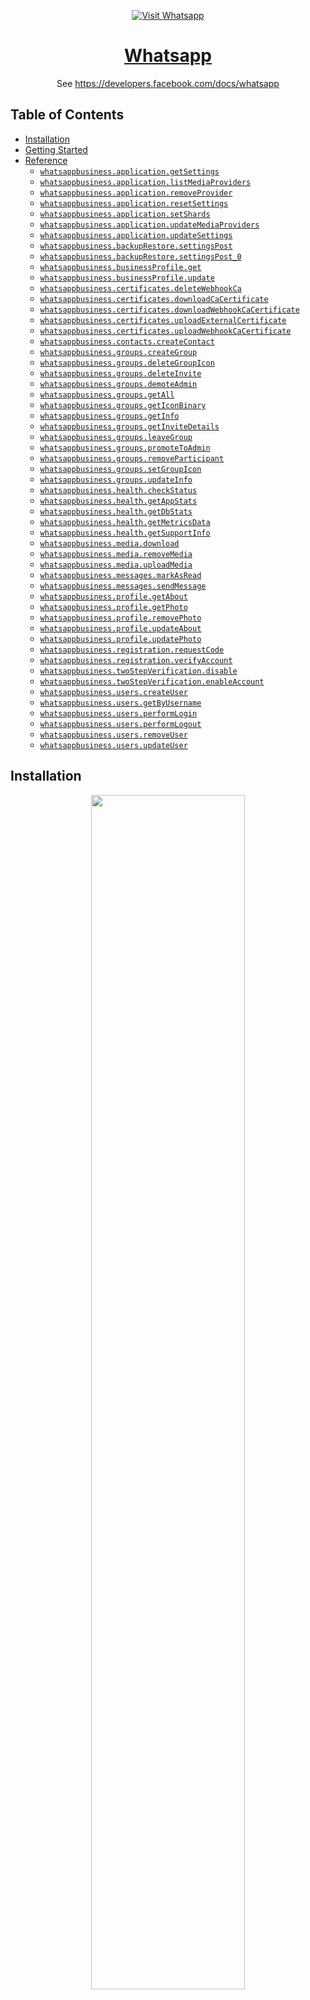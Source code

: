 <div align="center">

[![Visit Whatsapp](./header.png)](https://developers.facebook.com&#x2F;docs&#x2F;whatsapp)

# [Whatsapp](https://developers.facebook.com&#x2F;docs&#x2F;whatsapp)<a id="whatsapp"></a>

See https://developers.facebook.com/docs/whatsapp

</div>

## Table of Contents<a id="table-of-contents"></a>

<!-- toc -->

- [Installation](#installation)
- [Getting Started](#getting-started)
- [Reference](#reference)
  * [`whatsappbusiness.application.getSettings`](#whatsappbusinessapplicationgetsettings)
  * [`whatsappbusiness.application.listMediaProviders`](#whatsappbusinessapplicationlistmediaproviders)
  * [`whatsappbusiness.application.removeProvider`](#whatsappbusinessapplicationremoveprovider)
  * [`whatsappbusiness.application.resetSettings`](#whatsappbusinessapplicationresetsettings)
  * [`whatsappbusiness.application.setShards`](#whatsappbusinessapplicationsetshards)
  * [`whatsappbusiness.application.updateMediaProviders`](#whatsappbusinessapplicationupdatemediaproviders)
  * [`whatsappbusiness.application.updateSettings`](#whatsappbusinessapplicationupdatesettings)
  * [`whatsappbusiness.backupRestore.settingsPost`](#whatsappbusinessbackuprestoresettingspost)
  * [`whatsappbusiness.backupRestore.settingsPost_0`](#whatsappbusinessbackuprestoresettingspost_0)
  * [`whatsappbusiness.businessProfile.get`](#whatsappbusinessbusinessprofileget)
  * [`whatsappbusiness.businessProfile.update`](#whatsappbusinessbusinessprofileupdate)
  * [`whatsappbusiness.certificates.deleteWebhookCa`](#whatsappbusinesscertificatesdeletewebhookca)
  * [`whatsappbusiness.certificates.downloadCaCertificate`](#whatsappbusinesscertificatesdownloadcacertificate)
  * [`whatsappbusiness.certificates.downloadWebhookCaCertificate`](#whatsappbusinesscertificatesdownloadwebhookcacertificate)
  * [`whatsappbusiness.certificates.uploadExternalCertificate`](#whatsappbusinesscertificatesuploadexternalcertificate)
  * [`whatsappbusiness.certificates.uploadWebhookCaCertificate`](#whatsappbusinesscertificatesuploadwebhookcacertificate)
  * [`whatsappbusiness.contacts.createContact`](#whatsappbusinesscontactscreatecontact)
  * [`whatsappbusiness.groups.createGroup`](#whatsappbusinessgroupscreategroup)
  * [`whatsappbusiness.groups.deleteGroupIcon`](#whatsappbusinessgroupsdeletegroupicon)
  * [`whatsappbusiness.groups.deleteInvite`](#whatsappbusinessgroupsdeleteinvite)
  * [`whatsappbusiness.groups.demoteAdmin`](#whatsappbusinessgroupsdemoteadmin)
  * [`whatsappbusiness.groups.getAll`](#whatsappbusinessgroupsgetall)
  * [`whatsappbusiness.groups.getIconBinary`](#whatsappbusinessgroupsgeticonbinary)
  * [`whatsappbusiness.groups.getInfo`](#whatsappbusinessgroupsgetinfo)
  * [`whatsappbusiness.groups.getInviteDetails`](#whatsappbusinessgroupsgetinvitedetails)
  * [`whatsappbusiness.groups.leaveGroup`](#whatsappbusinessgroupsleavegroup)
  * [`whatsappbusiness.groups.promoteToAdmin`](#whatsappbusinessgroupspromotetoadmin)
  * [`whatsappbusiness.groups.removeParticipant`](#whatsappbusinessgroupsremoveparticipant)
  * [`whatsappbusiness.groups.setGroupIcon`](#whatsappbusinessgroupssetgroupicon)
  * [`whatsappbusiness.groups.updateInfo`](#whatsappbusinessgroupsupdateinfo)
  * [`whatsappbusiness.health.checkStatus`](#whatsappbusinesshealthcheckstatus)
  * [`whatsappbusiness.health.getAppStats`](#whatsappbusinesshealthgetappstats)
  * [`whatsappbusiness.health.getDbStats`](#whatsappbusinesshealthgetdbstats)
  * [`whatsappbusiness.health.getMetricsData`](#whatsappbusinesshealthgetmetricsdata)
  * [`whatsappbusiness.health.getSupportInfo`](#whatsappbusinesshealthgetsupportinfo)
  * [`whatsappbusiness.media.download`](#whatsappbusinessmediadownload)
  * [`whatsappbusiness.media.removeMedia`](#whatsappbusinessmediaremovemedia)
  * [`whatsappbusiness.media.uploadMedia`](#whatsappbusinessmediauploadmedia)
  * [`whatsappbusiness.messages.markAsRead`](#whatsappbusinessmessagesmarkasread)
  * [`whatsappbusiness.messages.sendMessage`](#whatsappbusinessmessagessendmessage)
  * [`whatsappbusiness.profile.getAbout`](#whatsappbusinessprofilegetabout)
  * [`whatsappbusiness.profile.getPhoto`](#whatsappbusinessprofilegetphoto)
  * [`whatsappbusiness.profile.removePhoto`](#whatsappbusinessprofileremovephoto)
  * [`whatsappbusiness.profile.updateAbout`](#whatsappbusinessprofileupdateabout)
  * [`whatsappbusiness.profile.updatePhoto`](#whatsappbusinessprofileupdatephoto)
  * [`whatsappbusiness.registration.requestCode`](#whatsappbusinessregistrationrequestcode)
  * [`whatsappbusiness.registration.verifyAccount`](#whatsappbusinessregistrationverifyaccount)
  * [`whatsappbusiness.twoStepVerification.disable`](#whatsappbusinesstwostepverificationdisable)
  * [`whatsappbusiness.twoStepVerification.enableAccount`](#whatsappbusinesstwostepverificationenableaccount)
  * [`whatsappbusiness.users.createUser`](#whatsappbusinessuserscreateuser)
  * [`whatsappbusiness.users.getByUsername`](#whatsappbusinessusersgetbyusername)
  * [`whatsappbusiness.users.performLogin`](#whatsappbusinessusersperformlogin)
  * [`whatsappbusiness.users.performLogout`](#whatsappbusinessusersperformlogout)
  * [`whatsappbusiness.users.removeUser`](#whatsappbusinessusersremoveuser)
  * [`whatsappbusiness.users.updateUser`](#whatsappbusinessusersupdateuser)

<!-- tocstop -->

## Installation<a id="installation"></a>
<div align="center">
  <a href="https://konfigthis.com/sdk-sign-up?company=WhatsApp&serviceName=Business&language=TypeScript">
    <img src="https://raw.githubusercontent.com/konfig-dev/brand-assets/HEAD/cta-images/typescript-cta.png" width="70%">
  </a>
</div>

## Getting Started<a id="getting-started"></a>

```typescript
import { WhatsAppBusiness } from "whats-app-business-typescript-sdk";

const whatsappbusiness = new WhatsAppBusiness({
  // Defining the base path is optional and defaults to http://whatsapp.local
  // basePath: "http://whatsapp.local",
  accessToken: "ACCESS_TOKEN",
});

const getSettingsResponse = await whatsappbusiness.application.getSettings();

console.log(getSettingsResponse);
```

## Reference<a id="reference"></a>


### `whatsappbusiness.application.getSettings`<a id="whatsappbusinessapplicationgetsettings"></a>

Get-Application-Settings

#### 🛠️ Usage<a id="🛠️-usage"></a>

```typescript
const getSettingsResponse = await whatsappbusiness.application.getSettings();
```

#### 🔄 Return<a id="🔄-return"></a>

[ApplicationSettings](./models/application-settings.ts)

#### 🌐 Endpoint<a id="🌐-endpoint"></a>

`/settings/application` `GET`

[🔙 **Back to Table of Contents**](#table-of-contents)

---


### `whatsappbusiness.application.listMediaProviders`<a id="whatsappbusinessapplicationlistmediaproviders"></a>

Get-Media-Providers

#### 🛠️ Usage<a id="🛠️-usage"></a>

```typescript
const listMediaProvidersResponse =
  await whatsappbusiness.application.listMediaProviders();
```

#### 🔄 Return<a id="🔄-return"></a>

[GetMediaProvidersResponse](./models/get-media-providers-response.ts)

#### 🌐 Endpoint<a id="🌐-endpoint"></a>

`/settings/application/media/providers` `GET`

[🔙 **Back to Table of Contents**](#table-of-contents)

---


### `whatsappbusiness.application.removeProvider`<a id="whatsappbusinessapplicationremoveprovider"></a>

Delete-Media-Providers

#### 🛠️ Usage<a id="🛠️-usage"></a>

```typescript
const removeProviderResponse =
  await whatsappbusiness.application.removeProvider({
    providerName: "providerName_example",
  });
```

#### ⚙️ Parameters<a id="⚙️-parameters"></a>

##### providerName: `string`<a id="providername-string"></a>

Provider Name

#### 🌐 Endpoint<a id="🌐-endpoint"></a>

`/settings/application/media/providers/{ProviderName}` `DELETE`

[🔙 **Back to Table of Contents**](#table-of-contents)

---


### `whatsappbusiness.application.resetSettings`<a id="whatsappbusinessapplicationresetsettings"></a>

Reset-Application-Settings

#### 🛠️ Usage<a id="🛠️-usage"></a>

```typescript
const resetSettingsResponse =
  await whatsappbusiness.application.resetSettings();
```

#### 🌐 Endpoint<a id="🌐-endpoint"></a>

`/settings/application` `DELETE`

[🔙 **Back to Table of Contents**](#table-of-contents)

---


### `whatsappbusiness.application.setShards`<a id="whatsappbusinessapplicationsetshards"></a>

Set-Shards

#### 🛠️ Usage<a id="🛠️-usage"></a>

```typescript
const setShardsResponse = await whatsappbusiness.application.setShards({
  cc: "<Country Code>",
  phone_number: "<Phone Number>",
  pin: "<Two-Step PIN>",
  shards: 32,
});
```

#### ⚙️ Parameters<a id="⚙️-parameters"></a>

##### cc: `string`<a id="cc-string"></a>

##### phone_number: `string`<a id="phone_number-string"></a>

##### pin: `string`<a id="pin-string"></a>

##### shards: `number`<a id="shards-number"></a>

#### 🌐 Endpoint<a id="🌐-endpoint"></a>

`/account/shards` `POST`

[🔙 **Back to Table of Contents**](#table-of-contents)

---


### `whatsappbusiness.application.updateMediaProviders`<a id="whatsappbusinessapplicationupdatemediaproviders"></a>

Update-Media-Providers

#### 🛠️ Usage<a id="🛠️-usage"></a>

```typescript
const updateMediaProvidersResponse =
  await whatsappbusiness.application.updateMediaProviders([
    {
      config: { bearer: "<Bearer Auth Token>" },
      name: "<Provider Name>",
      type: "www",
    },
  ]);
```

#### ⚙️ Request Body<a id="⚙️-request-body"></a>

[`MediaProvider`](./models/media-provider.ts)[]



#### 🌐 Endpoint<a id="🌐-endpoint"></a>

`/settings/application/media/providers` `POST`

[🔙 **Back to Table of Contents**](#table-of-contents)

---


### `whatsappbusiness.application.updateSettings`<a id="whatsappbusinessapplicationupdatesettings"></a>

If a field is not present in the request, no change is made to that setting. For example, if on_call_pager is not sent with the request, the existing configuration for on_call_pager is unchanged.

#### 🛠️ Usage<a id="🛠️-usage"></a>

```typescript
const updateSettingsResponse =
  await whatsappbusiness.application.updateSettings({
    callback_backoff_delay_ms: "3000",
    callback_persist: true,
    heartbeat_interval: 5,
    max_callback_backoff_delay_ms: "900000",
    on_call_pager: "<WA_ID of valid WhatsApp contact>",
    pass_through: true,
    sent_status: false,
    unhealthy_interval: 30,
  });
```

#### ⚙️ Parameters<a id="⚙️-parameters"></a>

##### callback_backoff_delay_ms: `string`<a id="callback_backoff_delay_ms-string"></a>

Backoff delay for a failed callback in milliseconds This setting is used to configure the amount of time the backoff delays before retrying a failed callback. The backoff delay increases linearly by this value each time a callback fails to get a HTTPS 200 OK response. The backoff delay is capped by the max_callback_backoff_delay_ms setting.

##### callback_persist: `boolean`<a id="callback_persist-boolean"></a>

Stores callbacks on disk until they are successfully acknowledged by the Webhook or not. Restart required.

##### heartbeat_interval: `number`<a id="heartbeat_interval-number"></a>

Multiconnect: Interval of the Master node monitoring of Coreapp nodes in seconds

##### max_callback_backoff_delay_ms: `string`<a id="max_callback_backoff_delay_ms-string"></a>

Maximum delay for a failed callback in milliseconds

##### media: [`Media`](./models/media.ts)<a id="media-mediamodelsmediats"></a>

##### on_call_pager: `string`<a id="on_call_pager-string"></a>

Set to valid WhatsApp Group with users who wish to see alerts for critical errors and messages.

##### pass_through: `boolean`<a id="pass_through-boolean"></a>

When true, removes messages from the local database after they are delivered to or read by the recipient. When false, saves all messages on local storage until they are explicitly deleted. When messages are sent, they are stored in a local database. This database is used as the application\\\'s history. Since the business keeps its own history, you can specify whether you want message pass_through or not. Restart required.

##### sent_status: `boolean`<a id="sent_status-boolean"></a>

Receive a notification that a message is sent to server. When true, you will receive a message indicating that a message has been sent. If false (default), you will not receive notification.

##### unhealthy_interval: `number`<a id="unhealthy_interval-number"></a>

Multiconnect: Maximum amount of seconds a Master node waits for a Coreapp node to respond to a heartbeat before considering it unhealthy and starting the failover process.

##### webhooks: [`Webhooks`](./models/webhooks.ts)<a id="webhooks-webhooksmodelswebhooksts"></a>

#### 🔄 Return<a id="🔄-return"></a>

[Response](./models/response.ts)

#### 🌐 Endpoint<a id="🌐-endpoint"></a>

`/settings/application` `PATCH`

[🔙 **Back to Table of Contents**](#table-of-contents)

---


### `whatsappbusiness.backupRestore.settingsPost`<a id="whatsappbusinessbackuprestoresettingspost"></a>

Backup-Settings

#### 🛠️ Usage<a id="🛠️-usage"></a>

```typescript
const settingsPostResponse = await whatsappbusiness.backupRestore.settingsPost({
  password: "<Password for Backup>",
});
```

#### ⚙️ Parameters<a id="⚙️-parameters"></a>

##### password: `string`<a id="password-string"></a>

Used to encrypt backup data for security

#### 🔄 Return<a id="🔄-return"></a>

[BackupSettingsResponse](./models/backup-settings-response.ts)

#### 🌐 Endpoint<a id="🌐-endpoint"></a>

`/settings/backup` `POST`

[🔙 **Back to Table of Contents**](#table-of-contents)

---


### `whatsappbusiness.backupRestore.settingsPost_0`<a id="whatsappbusinessbackuprestoresettingspost_0"></a>

Restore-Settings

#### 🛠️ Usage<a id="🛠️-usage"></a>

```typescript
const settingsPost_0Response =
  await whatsappbusiness.backupRestore.settingsPost_0({
    data: "<Data to Restore, from Backup API>",
    password: "<Password for Backup>",
  });
```

#### ⚙️ Parameters<a id="⚙️-parameters"></a>

##### data: `string`<a id="data-string"></a>

The data that was returned by the /v1/settings/backup API call

##### password: `string`<a id="password-string"></a>

The password you used in the /v1/settings/backup API call to encrypt the backup data

#### 🌐 Endpoint<a id="🌐-endpoint"></a>

`/settings/restore` `POST`

[🔙 **Back to Table of Contents**](#table-of-contents)

---


### `whatsappbusiness.businessProfile.get`<a id="whatsappbusinessbusinessprofileget"></a>

Get-Business-Profile

#### 🛠️ Usage<a id="🛠️-usage"></a>

```typescript
const getResponse = await whatsappbusiness.businessProfile.get();
```

#### 🔄 Return<a id="🔄-return"></a>

[GetBusinessProfileResponse](./models/get-business-profile-response.ts)

#### 🌐 Endpoint<a id="🌐-endpoint"></a>

`/settings/business/profile` `GET`

[🔙 **Back to Table of Contents**](#table-of-contents)

---


### `whatsappbusiness.businessProfile.update`<a id="whatsappbusinessbusinessprofileupdate"></a>

Update-Business-Profile

#### 🛠️ Usage<a id="🛠️-usage"></a>

```typescript
const updateResponse = await whatsappbusiness.businessProfile.update({
  description: "<Business Profile Description>",
  address: "<Business Profile Address>",
  email: "<Business Profile Email>",
  vertical: "<Business Profile Vertical>",
  websites: ["websites_example"],
});
```

#### ⚙️ Parameters<a id="⚙️-parameters"></a>

##### description: `string`<a id="description-string"></a>

Description of the business Maximum of 256 characters

##### address: `string`<a id="address-string"></a>

Address of the business Maximum of 256 characters

##### email: `string`<a id="email-string"></a>

Email address to contact the business Maximum of 128 characters

##### vertical: `string`<a id="vertical-string"></a>

Industry of the business Maximum of 128 characters

##### websites: `string`[]<a id="websites-string"></a>

URLs associated with business (e.g., website, Facebook page, Instagram) Maximum of 2 websites with a maximum of 256 characters each

#### 🌐 Endpoint<a id="🌐-endpoint"></a>

`/settings/business/profile` `POST`

[🔙 **Back to Table of Contents**](#table-of-contents)

---


### `whatsappbusiness.certificates.deleteWebhookCa`<a id="whatsappbusinesscertificatesdeletewebhookca"></a>

Delete Webhook CA Certificate

#### 🛠️ Usage<a id="🛠️-usage"></a>

```typescript
const deleteWebhookCaResponse =
  await whatsappbusiness.certificates.deleteWebhookCa();
```

#### 🌐 Endpoint<a id="🌐-endpoint"></a>

`/certificates/webhooks/ca` `DELETE`

[🔙 **Back to Table of Contents**](#table-of-contents)

---


### `whatsappbusiness.certificates.downloadCaCertificate`<a id="whatsappbusinesscertificatesdownloadcacertificate"></a>

Download-CA-Certificate

#### 🛠️ Usage<a id="🛠️-usage"></a>

```typescript
const downloadCaCertificateResponse =
  await whatsappbusiness.certificates.downloadCaCertificate();
```

#### 🌐 Endpoint<a id="🌐-endpoint"></a>

`/certificates/external/ca` `GET`

[🔙 **Back to Table of Contents**](#table-of-contents)

---


### `whatsappbusiness.certificates.downloadWebhookCaCertificate`<a id="whatsappbusinesscertificatesdownloadwebhookcacertificate"></a>

Download Webhook CA Certificate

#### 🛠️ Usage<a id="🛠️-usage"></a>

```typescript
const downloadWebhookCaCertificateResponse =
  await whatsappbusiness.certificates.downloadWebhookCaCertificate();
```

#### 🌐 Endpoint<a id="🌐-endpoint"></a>

`/certificates/webhooks/ca` `GET`

[🔙 **Back to Table of Contents**](#table-of-contents)

---


### `whatsappbusiness.certificates.uploadExternalCertificate`<a id="whatsappbusinesscertificatesuploadexternalcertificate"></a>

Upload-Certificate

#### 🛠️ Usage<a id="🛠️-usage"></a>

```typescript
const uploadExternalCertificateResponse =
  await whatsappbusiness.certificates.uploadExternalCertificate();
```

#### 🌐 Endpoint<a id="🌐-endpoint"></a>

`/certificates/external` `POST`

[🔙 **Back to Table of Contents**](#table-of-contents)

---


### `whatsappbusiness.certificates.uploadWebhookCaCertificate`<a id="whatsappbusinesscertificatesuploadwebhookcacertificate"></a>

Upload Webhook CA Certificate

#### 🛠️ Usage<a id="🛠️-usage"></a>

```typescript
const uploadWebhookCaCertificateResponse =
  await whatsappbusiness.certificates.uploadWebhookCaCertificate();
```

#### 🌐 Endpoint<a id="🌐-endpoint"></a>

`/certificates/webhooks/ca` `POST`

[🔙 **Back to Table of Contents**](#table-of-contents)

---


### `whatsappbusiness.contacts.createContact`<a id="whatsappbusinesscontactscreatecontact"></a>

Check-Contact

#### 🛠️ Usage<a id="🛠️-usage"></a>

```typescript
const createContactResponse = await whatsappbusiness.contacts.createContact({
  blocking: "no_wait",
  contacts: ["contacts_example"],
});
```

#### ⚙️ Parameters<a id="⚙️-parameters"></a>

##### contacts: `string`[]<a id="contacts-string"></a>

Array of contact phone numbers. The numbers can be in any standard telephone number format.

##### blocking: `string`<a id="blocking-string"></a>

Blocking determines whether the request should wait for the processing to complete (synchronous) or not (asynchronous).

#### 🔄 Return<a id="🔄-return"></a>

[CheckContactResponse](./models/check-contact-response.ts)

#### 🌐 Endpoint<a id="🌐-endpoint"></a>

`/contacts` `POST`

[🔙 **Back to Table of Contents**](#table-of-contents)

---


### `whatsappbusiness.groups.createGroup`<a id="whatsappbusinessgroupscreategroup"></a>

Create-Group

#### 🛠️ Usage<a id="🛠️-usage"></a>

```typescript
const createGroupResponse = await whatsappbusiness.groups.createGroup({
  subject: "<Group Subject>",
});
```

#### ⚙️ Parameters<a id="⚙️-parameters"></a>

##### subject: `string`<a id="subject-string"></a>

#### 🔄 Return<a id="🔄-return"></a>

[GroupsResponse](./models/groups-response.ts)

#### 🌐 Endpoint<a id="🌐-endpoint"></a>

`/groups` `POST`

[🔙 **Back to Table of Contents**](#table-of-contents)

---


### `whatsappbusiness.groups.deleteGroupIcon`<a id="whatsappbusinessgroupsdeletegroupicon"></a>

Delete-Group-Icon

#### 🛠️ Usage<a id="🛠️-usage"></a>

```typescript
const deleteGroupIconResponse = await whatsappbusiness.groups.deleteGroupIcon({
  groupId: "groupId_example",
  File: fs.readFileSync("/path/to/file"),
});
```

#### ⚙️ Parameters<a id="⚙️-parameters"></a>

##### groupId: `string`<a id="groupid-string"></a>



##### file: `Uint8Array | File | buffer.File`<a id="file-uint8array--file--bufferfile"></a>

#### 🌐 Endpoint<a id="🌐-endpoint"></a>

`/groups/{GroupId}/icon` `DELETE`

[🔙 **Back to Table of Contents**](#table-of-contents)

---


### `whatsappbusiness.groups.deleteInvite`<a id="whatsappbusinessgroupsdeleteinvite"></a>

Delete-Group-Invite

#### 🛠️ Usage<a id="🛠️-usage"></a>

```typescript
const deleteInviteResponse = await whatsappbusiness.groups.deleteInvite({
  groupId: "groupId_example",
});
```

#### ⚙️ Parameters<a id="⚙️-parameters"></a>

##### groupId: `string`<a id="groupid-string"></a>



#### 🌐 Endpoint<a id="🌐-endpoint"></a>

`/groups/{GroupId}/invite` `DELETE`

[🔙 **Back to Table of Contents**](#table-of-contents)

---


### `whatsappbusiness.groups.demoteAdmin`<a id="whatsappbusinessgroupsdemoteadmin"></a>

Demote-Group-Admin

#### 🛠️ Usage<a id="🛠️-usage"></a>

```typescript
const demoteAdminResponse = await whatsappbusiness.groups.demoteAdmin({
  groupId: "groupId_example",
  wa_ids: ["wa_ids_example"],
});
```

#### ⚙️ Parameters<a id="⚙️-parameters"></a>

##### wa_ids: `string`[]<a id="wa_ids-string"></a>

The WhatsApp IDs of the people to be added or removed as group admins

##### groupId: `string`<a id="groupid-string"></a>



#### 🌐 Endpoint<a id="🌐-endpoint"></a>

`/groups/{GroupId}/admins` `DELETE`

[🔙 **Back to Table of Contents**](#table-of-contents)

---


### `whatsappbusiness.groups.getAll`<a id="whatsappbusinessgroupsgetall"></a>

Get-All-Groups

#### 🛠️ Usage<a id="🛠️-usage"></a>

```typescript
const getAllResponse = await whatsappbusiness.groups.getAll();
```

#### 🔄 Return<a id="🔄-return"></a>

[GroupsResponse](./models/groups-response.ts)

#### 🌐 Endpoint<a id="🌐-endpoint"></a>

`/groups` `GET`

[🔙 **Back to Table of Contents**](#table-of-contents)

---


### `whatsappbusiness.groups.getIconBinary`<a id="whatsappbusinessgroupsgeticonbinary"></a>

Get-Group-Icon-Binary

#### 🛠️ Usage<a id="🛠️-usage"></a>

```typescript
const getIconBinaryResponse = await whatsappbusiness.groups.getIconBinary({
  groupId: "groupId_example",
});
```

#### ⚙️ Parameters<a id="⚙️-parameters"></a>

##### groupId: `string`<a id="groupid-string"></a>



#### 🌐 Endpoint<a id="🌐-endpoint"></a>

`/groups/{GroupId}/icon` `GET`

[🔙 **Back to Table of Contents**](#table-of-contents)

---


### `whatsappbusiness.groups.getInfo`<a id="whatsappbusinessgroupsgetinfo"></a>

Get-Group-Info

#### 🛠️ Usage<a id="🛠️-usage"></a>

```typescript
const getInfoResponse = await whatsappbusiness.groups.getInfo({
  groupId: "groupId_example",
});
```

#### ⚙️ Parameters<a id="⚙️-parameters"></a>

##### groupId: `string`<a id="groupid-string"></a>



#### 🔄 Return<a id="🔄-return"></a>

[GroupResponse](./models/group-response.ts)

#### 🌐 Endpoint<a id="🌐-endpoint"></a>

`/groups/{GroupId}` `GET`

[🔙 **Back to Table of Contents**](#table-of-contents)

---


### `whatsappbusiness.groups.getInviteDetails`<a id="whatsappbusinessgroupsgetinvitedetails"></a>

Get-Group-Invite

#### 🛠️ Usage<a id="🛠️-usage"></a>

```typescript
const getInviteDetailsResponse = await whatsappbusiness.groups.getInviteDetails(
  {
    groupId: "groupId_example",
  }
);
```

#### ⚙️ Parameters<a id="⚙️-parameters"></a>

##### groupId: `string`<a id="groupid-string"></a>



#### 🔄 Return<a id="🔄-return"></a>

[GroupInviteResponse](./models/group-invite-response.ts)

#### 🌐 Endpoint<a id="🌐-endpoint"></a>

`/groups/{GroupId}/invite` `GET`

[🔙 **Back to Table of Contents**](#table-of-contents)

---


### `whatsappbusiness.groups.leaveGroup`<a id="whatsappbusinessgroupsleavegroup"></a>

Leave-Group

#### 🛠️ Usage<a id="🛠️-usage"></a>

```typescript
const leaveGroupResponse = await whatsappbusiness.groups.leaveGroup({
  groupId: "groupId_example",
});
```

#### ⚙️ Parameters<a id="⚙️-parameters"></a>

##### groupId: `string`<a id="groupid-string"></a>



#### 🌐 Endpoint<a id="🌐-endpoint"></a>

`/groups/{GroupId}/leave` `POST`

[🔙 **Back to Table of Contents**](#table-of-contents)

---


### `whatsappbusiness.groups.promoteToAdmin`<a id="whatsappbusinessgroupspromotetoadmin"></a>

Promote-To-Group-Admin

#### 🛠️ Usage<a id="🛠️-usage"></a>

```typescript
const promoteToAdminResponse = await whatsappbusiness.groups.promoteToAdmin({
  groupId: "groupId_example",
  wa_ids: ["wa_ids_example"],
});
```

#### ⚙️ Parameters<a id="⚙️-parameters"></a>

##### wa_ids: `string`[]<a id="wa_ids-string"></a>

The WhatsApp IDs of the people to be added or removed as group admins

##### groupId: `string`<a id="groupid-string"></a>



#### 🌐 Endpoint<a id="🌐-endpoint"></a>

`/groups/{GroupId}/admins` `PATCH`

[🔙 **Back to Table of Contents**](#table-of-contents)

---


### `whatsappbusiness.groups.removeParticipant`<a id="whatsappbusinessgroupsremoveparticipant"></a>

Remove-Group-Participant

#### 🛠️ Usage<a id="🛠️-usage"></a>

```typescript
const removeParticipantResponse =
  await whatsappbusiness.groups.removeParticipant({
    groupId: "groupId_example",
    wa_ids: ["wa_ids_example"],
  });
```

#### ⚙️ Parameters<a id="⚙️-parameters"></a>

##### wa_ids: `string`[]<a id="wa_ids-string"></a>



##### groupId: `string`<a id="groupid-string"></a>



#### 🌐 Endpoint<a id="🌐-endpoint"></a>

`/groups/{GroupId}/participants` `DELETE`

[🔙 **Back to Table of Contents**](#table-of-contents)

---


### `whatsappbusiness.groups.setGroupIcon`<a id="whatsappbusinessgroupssetgroupicon"></a>

Set-Group-Icon

#### 🛠️ Usage<a id="🛠️-usage"></a>

```typescript
const setGroupIconResponse = await whatsappbusiness.groups.setGroupIcon({
  groupId: "groupId_example",
  File: fs.readFileSync("/path/to/file"),
});
```

#### ⚙️ Parameters<a id="⚙️-parameters"></a>

##### groupId: `string`<a id="groupid-string"></a>



##### file: `Uint8Array | File | buffer.File`<a id="file-uint8array--file--bufferfile"></a>

#### 🌐 Endpoint<a id="🌐-endpoint"></a>

`/groups/{GroupId}/icon` `POST`

[🔙 **Back to Table of Contents**](#table-of-contents)

---


### `whatsappbusiness.groups.updateInfo`<a id="whatsappbusinessgroupsupdateinfo"></a>

Update-Group-Info

#### 🛠️ Usage<a id="🛠️-usage"></a>

```typescript
const updateInfoResponse = await whatsappbusiness.groups.updateInfo({
  groupId: "groupId_example",
  subject: "<New Group Subject>",
});
```

#### ⚙️ Parameters<a id="⚙️-parameters"></a>

##### subject: `string`<a id="subject-string"></a>

##### groupId: `string`<a id="groupid-string"></a>



#### 🌐 Endpoint<a id="🌐-endpoint"></a>

`/groups/{GroupId}` `PUT`

[🔙 **Back to Table of Contents**](#table-of-contents)

---


### `whatsappbusiness.health.checkStatus`<a id="whatsappbusinesshealthcheckstatus"></a>

Check-Health

#### 🛠️ Usage<a id="🛠️-usage"></a>

```typescript
const checkStatusResponse = await whatsappbusiness.health.checkStatus();
```

#### 🌐 Endpoint<a id="🌐-endpoint"></a>

`/health` `GET`

[🔙 **Back to Table of Contents**](#table-of-contents)

---


### `whatsappbusiness.health.getAppStats`<a id="whatsappbusinesshealthgetappstats"></a>

Get-App-Stats

#### 🛠️ Usage<a id="🛠️-usage"></a>

```typescript
const getAppStatsResponse = await whatsappbusiness.health.getAppStats({});
```

#### ⚙️ Parameters<a id="⚙️-parameters"></a>

##### format: `string`<a id="format-string"></a>



#### 🌐 Endpoint<a id="🌐-endpoint"></a>

`/stats/app` `GET`

[🔙 **Back to Table of Contents**](#table-of-contents)

---


### `whatsappbusiness.health.getDbStats`<a id="whatsappbusinesshealthgetdbstats"></a>

Get-DB-Stats

#### 🛠️ Usage<a id="🛠️-usage"></a>

```typescript
const getDbStatsResponse = await whatsappbusiness.health.getDbStats({});
```

#### ⚙️ Parameters<a id="⚙️-parameters"></a>

##### format: `string`<a id="format-string"></a>



#### 🌐 Endpoint<a id="🌐-endpoint"></a>

`/stats/db` `GET`

[🔙 **Back to Table of Contents**](#table-of-contents)

---


### `whatsappbusiness.health.getMetricsData`<a id="whatsappbusinesshealthgetmetricsdata"></a>

Get-Metrics (since v2.21.3)

#### 🛠️ Usage<a id="🛠️-usage"></a>

```typescript
const getMetricsDataResponse = await whatsappbusiness.health.getMetricsData({});
```

#### ⚙️ Parameters<a id="⚙️-parameters"></a>

##### format: `string`<a id="format-string"></a>



#### 🌐 Endpoint<a id="🌐-endpoint"></a>

`/metrics` `GET`

[🔙 **Back to Table of Contents**](#table-of-contents)

---


### `whatsappbusiness.health.getSupportInfo`<a id="whatsappbusinesshealthgetsupportinfo"></a>

Get-Support-Info

#### 🛠️ Usage<a id="🛠️-usage"></a>

```typescript
const getSupportInfoResponse = await whatsappbusiness.health.getSupportInfo();
```

#### 🌐 Endpoint<a id="🌐-endpoint"></a>

`/support` `GET`

[🔙 **Back to Table of Contents**](#table-of-contents)

---


### `whatsappbusiness.media.download`<a id="whatsappbusinessmediadownload"></a>

Download-Media

#### 🛠️ Usage<a id="🛠️-usage"></a>

```typescript
const downloadResponse = await whatsappbusiness.media.download({
  mediaId: "mediaId_example",
});
```

#### ⚙️ Parameters<a id="⚙️-parameters"></a>

##### mediaId: `string`<a id="mediaid-string"></a>



#### 🌐 Endpoint<a id="🌐-endpoint"></a>

`/media/{MediaId}` `GET`

[🔙 **Back to Table of Contents**](#table-of-contents)

---


### `whatsappbusiness.media.removeMedia`<a id="whatsappbusinessmediaremovemedia"></a>

Delete-Media

#### 🛠️ Usage<a id="🛠️-usage"></a>

```typescript
const removeMediaResponse = await whatsappbusiness.media.removeMedia({
  mediaId: "mediaId_example",
});
```

#### ⚙️ Parameters<a id="⚙️-parameters"></a>

##### mediaId: `string`<a id="mediaid-string"></a>



#### 🌐 Endpoint<a id="🌐-endpoint"></a>

`/media/{MediaId}` `DELETE`

[🔙 **Back to Table of Contents**](#table-of-contents)

---


### `whatsappbusiness.media.uploadMedia`<a id="whatsappbusinessmediauploadmedia"></a>

Upload-Media

#### 🛠️ Usage<a id="🛠️-usage"></a>

```typescript
const uploadMediaResponse = await whatsappbusiness.media.uploadMedia();
```

#### 🔄 Return<a id="🔄-return"></a>

[UploadMediaResponse](./models/upload-media-response.ts)

#### 🌐 Endpoint<a id="🌐-endpoint"></a>

`/media` `POST`

[🔙 **Back to Table of Contents**](#table-of-contents)

---


### `whatsappbusiness.messages.markAsRead`<a id="whatsappbusinessmessagesmarkasread"></a>

Mark-Message-As-Read

#### 🛠️ Usage<a id="🛠️-usage"></a>

```typescript
const markAsReadResponse = await whatsappbusiness.messages.markAsRead({
  messageID: "messageID_example",
  status: "read",
});
```

#### ⚙️ Parameters<a id="⚙️-parameters"></a>

##### status: `string`<a id="status-string"></a>

##### messageID: `string`<a id="messageid-string"></a>

Message ID from Webhook

#### 🌐 Endpoint<a id="🌐-endpoint"></a>

`/messages/{MessageID}` `PUT`

[🔙 **Back to Table of Contents**](#table-of-contents)

---


### `whatsappbusiness.messages.sendMessage`<a id="whatsappbusinessmessagessendmessage"></a>

Send-Message

#### 🛠️ Usage<a id="🛠️-usage"></a>

```typescript
const sendMessageResponse = await whatsappbusiness.messages.sendMessage({
  preview_url: true,
  recipient_type: "individual",
  to: "{whatsapp-id}",
  type: "text",
});
```

#### ⚙️ Parameters<a id="⚙️-parameters"></a>

##### to: `string`<a id="to-string"></a>

When recipient_type is individual, this field is the WhatsApp ID (phone number) returned from contacts endpoint. When recipient_type is group, this field is the WhatsApp group ID.

##### audio: [`Audio`](./models/audio.ts)<a id="audio-audiomodelsaudiots"></a>

##### contacts: [`Contact`](./models/contact.ts)[]<a id="contacts-contactmodelscontactts"></a>



##### document: [`Document`](./models/document.ts)<a id="document-documentmodelsdocumentts"></a>

##### hsm: [`Hsm`](./models/hsm.ts)<a id="hsm-hsmmodelshsmts"></a>

##### image: [`Image`](./models/image.ts)<a id="image-imagemodelsimagets"></a>

##### location: [`Location`](./models/location.ts)<a id="location-locationmodelslocationts"></a>

##### preview_url: `boolean`<a id="preview_url-boolean"></a>

Specifying preview_url in the request is optional when not including a URL in your message. To include a URL preview, set preview_url to true in the message body and make sure the URL begins with http:// or https://. For more information, see the Sending URLs in Text Messages section.

##### recipient_type: `string`<a id="recipient_type-string"></a>

Determines whether the recipient is an individual or a group Specifying recipient_type in the request is optional when the value is individual. However, recipient_type is required when using group. If sending a text message to a group, see the Sending Group Messages documentation.

##### text: [`Text`](./models/text.ts)<a id="text-textmodelstextts"></a>

##### ttl: `object`<a id="ttl-object"></a>

##### type: [`MessageType`](./models/message-type.ts)<a id="type-messagetypemodelsmessage-typets"></a>

type of the message

##### video: [`Video`](./models/video.ts)<a id="video-videomodelsvideots"></a>

#### 🔄 Return<a id="🔄-return"></a>

[MessageResponse](./models/message-response.ts)

#### 🌐 Endpoint<a id="🌐-endpoint"></a>

`/messages` `POST`

[🔙 **Back to Table of Contents**](#table-of-contents)

---


### `whatsappbusiness.profile.getAbout`<a id="whatsappbusinessprofilegetabout"></a>

Get-Profile-About

#### 🛠️ Usage<a id="🛠️-usage"></a>

```typescript
const getAboutResponse = await whatsappbusiness.profile.getAbout();
```

#### 🔄 Return<a id="🔄-return"></a>

[GetProfileAboutResponse](./models/get-profile-about-response.ts)

#### 🌐 Endpoint<a id="🌐-endpoint"></a>

`/settings/profile/about` `GET`

[🔙 **Back to Table of Contents**](#table-of-contents)

---


### `whatsappbusiness.profile.getPhoto`<a id="whatsappbusinessprofilegetphoto"></a>

Get-Profile-Photo

#### 🛠️ Usage<a id="🛠️-usage"></a>

```typescript
const getPhotoResponse = await whatsappbusiness.profile.getPhoto({});
```

#### ⚙️ Parameters<a id="⚙️-parameters"></a>

##### format: `string`<a id="format-string"></a>



#### 🔄 Return<a id="🔄-return"></a>

[GetProfilePhotoResponse](./models/get-profile-photo-response.ts)

#### 🌐 Endpoint<a id="🌐-endpoint"></a>

`/settings/profile/photo` `GET`

[🔙 **Back to Table of Contents**](#table-of-contents)

---


### `whatsappbusiness.profile.removePhoto`<a id="whatsappbusinessprofileremovephoto"></a>

Delete-Profile-Photo

#### 🛠️ Usage<a id="🛠️-usage"></a>

```typescript
const removePhotoResponse = await whatsappbusiness.profile.removePhoto();
```

#### 🌐 Endpoint<a id="🌐-endpoint"></a>

`/settings/profile/photo` `DELETE`

[🔙 **Back to Table of Contents**](#table-of-contents)

---


### `whatsappbusiness.profile.updateAbout`<a id="whatsappbusinessprofileupdateabout"></a>

Update-Profile-About

#### 🛠️ Usage<a id="🛠️-usage"></a>

```typescript
const updateAboutResponse = await whatsappbusiness.profile.updateAbout({
  text: "your-profile-about-text",
});
```

#### ⚙️ Parameters<a id="⚙️-parameters"></a>

##### text: `string`<a id="text-string"></a>

Text to display in your profile\\\'s About section The max length for the string is 139 characters.

#### 🌐 Endpoint<a id="🌐-endpoint"></a>

`/settings/profile/about` `PATCH`

[🔙 **Back to Table of Contents**](#table-of-contents)

---


### `whatsappbusiness.profile.updatePhoto`<a id="whatsappbusinessprofileupdatephoto"></a>

Update-Profile-Photo

#### 🛠️ Usage<a id="🛠️-usage"></a>

```typescript
const updatePhotoResponse = await whatsappbusiness.profile.updatePhoto({
  File: fs.readFileSync("/path/to/file"),
});
```

#### ⚙️ Parameters<a id="⚙️-parameters"></a>

##### file: `Uint8Array | File | buffer.File`<a id="file-uint8array--file--bufferfile"></a>

#### 🌐 Endpoint<a id="🌐-endpoint"></a>

`/settings/profile/photo` `POST`

[🔙 **Back to Table of Contents**](#table-of-contents)

---


### `whatsappbusiness.registration.requestCode`<a id="whatsappbusinessregistrationrequestcode"></a>

Request-Code

#### 🛠️ Usage<a id="🛠️-usage"></a>

```typescript
const requestCodeResponse = await whatsappbusiness.registration.requestCode({
  cc: "<Country Code>",
  cert: "<Valid Cert from Business Manager>",
  method: "< sms | voice >",
  phone_number: "<Phone Number>",
  pin: "<Two-Step Verification PIN",
});
```

#### ⚙️ Parameters<a id="⚙️-parameters"></a>

##### cc: `string`<a id="cc-string"></a>

Numerical country code for the phone number you are registering

##### cert: `string`<a id="cert-string"></a>

Base64-encoded Verified Name certificate

##### method: `string`<a id="method-string"></a>

Method of receiving your registration code

##### phone_number: `string`<a id="phone_number-string"></a>

Phone number you are registering, without the country code or plus symbol (+)

##### pin: `string`<a id="pin-string"></a>

Existing 6-digit PIN — This is only required when two-factor verification is enabled on this account.

#### 🌐 Endpoint<a id="🌐-endpoint"></a>

`/account` `POST`

[🔙 **Back to Table of Contents**](#table-of-contents)

---


### `whatsappbusiness.registration.verifyAccount`<a id="whatsappbusinessregistrationverifyaccount"></a>

Register-Account

#### 🛠️ Usage<a id="🛠️-usage"></a>

```typescript
const verifyAccountResponse = await whatsappbusiness.registration.verifyAccount(
  {
    code: "your-registration-code-received-by-sms-or-voice-call",
  }
);
```

#### ⚙️ Parameters<a id="⚙️-parameters"></a>

##### code: `string`<a id="code-string"></a>

#### 🌐 Endpoint<a id="🌐-endpoint"></a>

`/account/verify` `POST`

[🔙 **Back to Table of Contents**](#table-of-contents)

---


### `whatsappbusiness.twoStepVerification.disable`<a id="whatsappbusinesstwostepverificationdisable"></a>

Disable-Two-Step

#### 🛠️ Usage<a id="🛠️-usage"></a>

```typescript
const disableResponse = await whatsappbusiness.twoStepVerification.disable();
```

#### 🌐 Endpoint<a id="🌐-endpoint"></a>

`/settings/account/two-step` `DELETE`

[🔙 **Back to Table of Contents**](#table-of-contents)

---


### `whatsappbusiness.twoStepVerification.enableAccount`<a id="whatsappbusinesstwostepverificationenableaccount"></a>

Enable-Two-Step

#### 🛠️ Usage<a id="🛠️-usage"></a>

```typescript
const enableAccountResponse =
  await whatsappbusiness.twoStepVerification.enableAccount({
    pin: "your-6-digit-pin",
  });
```

#### ⚙️ Parameters<a id="⚙️-parameters"></a>

##### pin: `string`<a id="pin-string"></a>

#### 🌐 Endpoint<a id="🌐-endpoint"></a>

`/settings/account/two-step` `POST`

[🔙 **Back to Table of Contents**](#table-of-contents)

---


### `whatsappbusiness.users.createUser`<a id="whatsappbusinessuserscreateuser"></a>

Create-User

#### 🛠️ Usage<a id="🛠️-usage"></a>

```typescript
const createUserResponse = await whatsappbusiness.users.createUser({
  password: "password",
  username: "username",
});
```

#### ⚙️ Parameters<a id="⚙️-parameters"></a>

##### password: `string`<a id="password-string"></a>

username

##### username: `string`<a id="username-string"></a>

password

#### 🔄 Return<a id="🔄-return"></a>

[UserResponse](./models/user-response.ts)

#### 🌐 Endpoint<a id="🌐-endpoint"></a>

`/users` `POST`

[🔙 **Back to Table of Contents**](#table-of-contents)

---


### `whatsappbusiness.users.getByUsername`<a id="whatsappbusinessusersgetbyusername"></a>

Get-User

#### 🛠️ Usage<a id="🛠️-usage"></a>

```typescript
const getByUsernameResponse = await whatsappbusiness.users.getByUsername({
  userUsername: "userUsername_example",
});
```

#### ⚙️ Parameters<a id="⚙️-parameters"></a>

##### userUsername: `string`<a id="userusername-string"></a>



#### 🔄 Return<a id="🔄-return"></a>

[DetailedUserResponse](./models/detailed-user-response.ts)

#### 🌐 Endpoint<a id="🌐-endpoint"></a>

`/users/{UserUsername}` `GET`

[🔙 **Back to Table of Contents**](#table-of-contents)

---


### `whatsappbusiness.users.performLogin`<a id="whatsappbusinessusersperformlogin"></a>

Login-User

#### 🛠️ Usage<a id="🛠️-usage"></a>

```typescript
const performLoginResponse = await whatsappbusiness.users.performLogin({
  new_password: "<New Admin Password>",
});
```

#### ⚙️ Parameters<a id="⚙️-parameters"></a>

##### new_password: `string`<a id="new_password-string"></a>

#### 🔄 Return<a id="🔄-return"></a>

[UserLoginResponse](./models/user-login-response.ts)

#### 🌐 Endpoint<a id="🌐-endpoint"></a>

`/users/login` `POST`

[🔙 **Back to Table of Contents**](#table-of-contents)

---


### `whatsappbusiness.users.performLogout`<a id="whatsappbusinessusersperformlogout"></a>

Logout-User

#### 🛠️ Usage<a id="🛠️-usage"></a>

```typescript
const performLogoutResponse = await whatsappbusiness.users.performLogout();
```

#### 🌐 Endpoint<a id="🌐-endpoint"></a>

`/users/logout` `POST`

[🔙 **Back to Table of Contents**](#table-of-contents)

---


### `whatsappbusiness.users.removeUser`<a id="whatsappbusinessusersremoveuser"></a>

Delete-User

#### 🛠️ Usage<a id="🛠️-usage"></a>

```typescript
const removeUserResponse = await whatsappbusiness.users.removeUser({
  userUsername: "userUsername_example",
});
```

#### ⚙️ Parameters<a id="⚙️-parameters"></a>

##### userUsername: `string`<a id="userusername-string"></a>



#### 🔄 Return<a id="🔄-return"></a>

[UserResponse](./models/user-response.ts)

#### 🌐 Endpoint<a id="🌐-endpoint"></a>

`/users/{UserUsername}` `DELETE`

[🔙 **Back to Table of Contents**](#table-of-contents)

---


### `whatsappbusiness.users.updateUser`<a id="whatsappbusinessusersupdateuser"></a>

Update-User

#### 🛠️ Usage<a id="🛠️-usage"></a>

```typescript
const updateUserResponse = await whatsappbusiness.users.updateUser({
  userUsername: "userUsername_example",
  password: "New Password",
});
```

#### ⚙️ Parameters<a id="⚙️-parameters"></a>

##### password: `string`<a id="password-string"></a>

password

##### userUsername: `string`<a id="userusername-string"></a>



#### 🔄 Return<a id="🔄-return"></a>

[UserResponse](./models/user-response.ts)

#### 🌐 Endpoint<a id="🌐-endpoint"></a>

`/users/{UserUsername}` `PUT`

[🔙 **Back to Table of Contents**](#table-of-contents)

---


## Author<a id="author"></a>
This TypeScript package is automatically generated by [Konfig](https://konfigthis.com)

